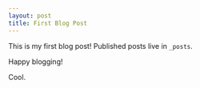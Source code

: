 ```yaml
---
layout: post
title: First Blog Post
---
```

This is my first blog post! Published posts live in `_posts`.

Happy blogging!

Cool.
